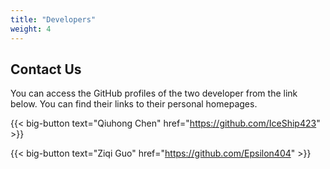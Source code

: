 ```yaml
---
title: "Developers"
weight: 4
---
```


## Contact Us

You can access the GitHub profiles of the two developer from the link below. You can find their links to their personal homepages.

{{< big-button text="Qiuhong Chen" href="https://github.com/IceShip423" >}}

{{< big-button text="Ziqi Guo" href="https://github.com/Epsilon404" >}}
